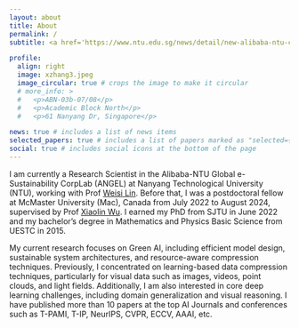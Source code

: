 ```yaml
---
layout: about
title: About
permalink: /
subtitle: <a href='https://www.ntu.edu.sg/news/detail/new-alibaba-ntu-corporate-lab-to-advance-green-digital-technologies'>Research Scientist, ANGEL Lab, Nanyang Technological University (NTU), Singapore</a>. 

profile:
  align: right
  image: xzhang3.jpeg
  image_circular: true # crops the image to make it circular
  # more_info: >
  #   <p>ABN-03b-07/08</p>
  #   <p>Academic Block North</p>
  #   <p>61 Nanyang Dr, Singapore</p>

news: true # includes a list of news items
selected_papers: true # includes a list of papers marked as "selected={true}"
social: true # includes social icons at the bottom of the page
---
```


I am currently a Research Scientist in the Alibaba-NTU Global e-Sustainability CorpLab (ANGEL) at Nanyang Technological University (NTU), 
working with Prof [Weisi Lin](https://personal.ntu.edu.sg/wslin/Home.html). 
Before that, I was a postdoctoral fellow at McMaster University (Mac), Canada from July 2022 to August 2024, 
supervised by Prof [Xiaolin Wu](https://scholar.google.com/citations?user=ZuQnEIgAAAAJ).
I earned my PhD from SJTU in June 2022 and my bachelor’s degree in Mathematics and Physics Basic Science from UESTC in 2015.

My current research focuses on Green AI, including efficient model design, sustainable system architectures, and resource-aware compression techniques.
Previously, I concentrated on learning-based data compression techniques, particularly for visual data such as images, videos, point clouds, and light fields. 
Additionally, I am also interested in core deep learning challenges, including domain generalization and visual reasoning. 
I have published more than 10 papers at the top AI Journals and conferences such as T-PAMI, T-IP, NeurIPS, CVPR, ECCV, AAAI, etc.